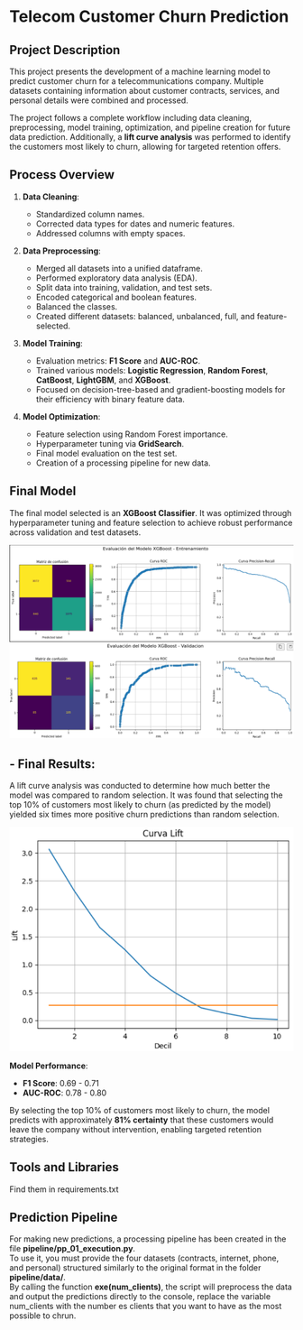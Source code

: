 # Telecom Customer Churn Prediction

## Project Description

This project presents the development of a machine learning model to predict customer churn for a telecommunications company. Multiple datasets containing information about customer contracts, services, and personal details were combined and processed.

The project follows a complete workflow including data cleaning, preprocessing, model training, optimization, and pipeline creation for future data prediction. Additionally, a **lift curve analysis** was performed to identify the customers most likely to churn, allowing for targeted retention offers.

## Process Overview

1. **Data Cleaning**:

   - Standardized column names.
   - Corrected data types for dates and numeric features.
   - Addressed columns with empty spaces.

2. **Data Preprocessing**:

   - Merged all datasets into a unified dataframe.
   - Performed exploratory data analysis (EDA).
   - Split data into training, validation, and test sets.
   - Encoded categorical and boolean features.
   - Balanced the classes.
   - Created different datasets: balanced, unbalanced, full, and feature-selected.

3. **Model Training**:

   - Evaluation metrics: **F1 Score** and **AUC-ROC**.
   - Trained various models: **Logistic Regression**, **Random Forest**, **CatBoost**, **LightGBM**, and **XGBoost**.
   - Focused on decision-tree-based and gradient-boosting models for their efficiency with binary feature data.

4. **Model Optimization**:
   - Feature selection using Random Forest importance.
   - Hyperparameter tuning via **GridSearch**.
   - Final model evaluation on the test set.
   - Creation of a processing pipeline for new data.

## Final Model

The final model selected is an **XGBoost Classifier**. It was optimized through hyperparameter tuning and feature selection to achieve robust performance across validation and test datasets.

![Model performance with train data](files/plots/graph_1.PNG)
![Model performance with validation data](files/plots/graph_2.PNG)

## - Final Results:

A lift curve analysis was conducted to determine how much better the model was compared to random selection. It was found that selecting the top 10% of customers most likely to churn (as predicted by the model) yielded six times more positive churn predictions than random selection.

![Lift curve performance](files/plots/graph_3.PNG)

**Model Performance**:

- **F1 Score**: 0.69 - 0.71
- **AUC-ROC**: 0.78 - 0.80

By selecting the top 10% of customers most likely to churn, the model predicts with approximately **81% certainty** that these customers would leave the company without intervention, enabling targeted retention strategies.

## Tools and Libraries

Find them in requirements.txt

## Prediction Pipeline

For making new predictions, a processing pipeline has been created in the file **pipeline/pp_01_execution.py**.  
To use it, you must provide the four datasets (contracts, internet, phone, and personal) structured similarly to the original format in the folder **pipeline/data/**.  
By calling the function **exe(num_clients)**, the script will preprocess the data and output the predictions directly to the console, replace the variable num_clients with the number es clients that you want to have as the most possible to chrun.
